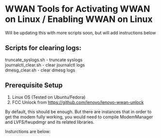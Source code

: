 # **WWAN Tools for Activating WWAN on Linux / Enabling WWAN on Linux**

Will be updating this with more scripts soon, but will add instructions below




## **Scripts for clearing logs:**

truncate_syslogs.sh   - truncate syslogs  
journalctl_clear.sh - clear journalctl logs  
dmesg_clear.sh - clear dmesg logs  


## **Prerequisite Setup**

1. Linux OS (Tested on Ubuntu/Fedora)
2. FCC Unlock from https://github.com/lenovo/lenovo-wwan-unlock


By default, this should be enough. But there are instances that in order
to get the modem fully working, you would need to compile ModemManager and LVFS/fwupdmgr and its related libraries.

Insturctions are below:





